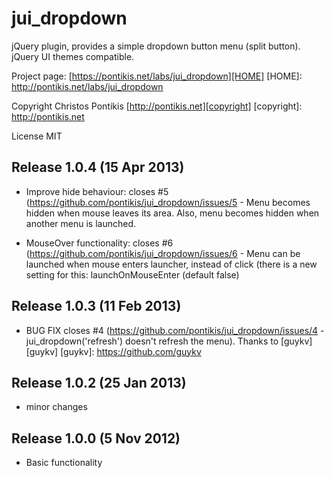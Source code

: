 jui_dropdown
==============

jQuery plugin, provides a simple dropdown button menu (split button). jQuery UI themes compatible.

Project page: [https://pontikis.net/labs/jui_dropdown][HOME]
[HOME]: http://pontikis.net/labs/jui_dropdown

Copyright Christos Pontikis [http://pontikis.net][copyright]
[copyright]: http://pontikis.net

License MIT


Release 1.0.4 (15 Apr 2013)
-------------------------
* Improve hide behaviour: closes #5 (https://github.com/pontikis/jui_dropdown/issues/5 - Menu becomes hidden when mouse leaves its area. Also, menu becomes hidden when another menu is launched.

* MouseOver functionality: closes #6 (https://github.com/pontikis/jui_dropdown/issues/6 - Menu can be launched when mouse enters launcher, instead of click (there is a new setting for this: launchOnMouseEnter (default false)


Release 1.0.3 (11 Feb 2013)
-------------------------
* BUG FIX closes #4 (https://github.com/pontikis/jui_dropdown/issues/4 - jui_dropdown('refresh') doesn't refresh the menu). Thanks to [guykv][guykv]
[guykv]: https://github.com/guykv


Release 1.0.2 (25 Jan 2013)
-------------------------
* minor changes


Release 1.0.0 (5 Nov 2012)
-------------------------
* Basic functionality
